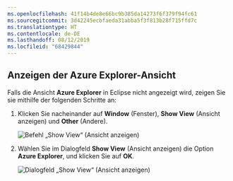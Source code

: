 ```yaml
---
ms.openlocfilehash: 41f14b4de8e66bc9b385da14273f6f379f94fc61
ms.sourcegitcommit: 3d42245ecbfaeda31abba5f3f813b28f715ffd7c
ms.translationtype: HT
ms.contentlocale: de-DE
ms.lasthandoff: 08/12/2019
ms.locfileid: "68429844"
---
```

## <a name="displaying-the-azure-explorer-view"></a>Anzeigen der Azure Explorer-Ansicht

Falls die Ansicht **Azure Explorer** in Eclipse nicht angezeigt wird, zeigen Sie sie mithilfe der folgenden Schritte an:

1. Klicken Sie nacheinander auf **Window** (Fenster), **Show View** (Ansicht anzeigen) und **Other** (Andere).

   ![Befehl „Show View“ (Ansicht anzeigen)](../media/azure-toolkit-for-eclipse-show-azure-explorer/show-az-exp-01.png)

2. Wählen Sie im Dialogfeld **Show View** (Ansicht anzeigen) die Option **Azure Explorer**, und klicken Sie auf **OK**.

   ![Dialogfeld „Show View“ (Ansicht anzeigen)](../media/azure-toolkit-for-eclipse-show-azure-explorer/show-az-exp-02.png)

